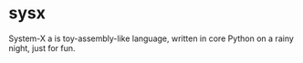 # sysx
System-X a is toy-assembly-like language, written in core Python on a rainy night, just for fun.
